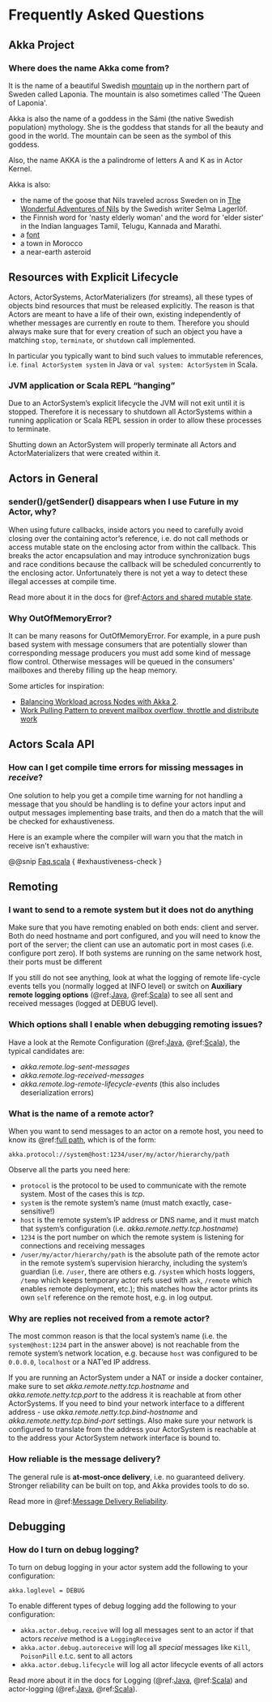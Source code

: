 # Frequently Asked Questions

## Akka Project

### Where does the name Akka come from?

It is the name of a beautiful Swedish [mountain](https://lh4.googleusercontent.com/-z28mTALX90E/UCOsd249TdI/AAAAAAAAAB0/zGyNNZla-zY/w442-h331/akka-beautiful-panorama.jpg)
up in the northern part of Sweden called Laponia. The mountain is also sometimes
called 'The Queen of Laponia'.

Akka is also the name of a goddess in the Sámi (the native Swedish population)
mythology. She is the goddess that stands for all the beauty and good in the
world. The mountain can be seen as the symbol of this goddess.

Also, the name AKKA is the a palindrome of letters A and K as in Actor Kernel.

Akka is also:

 * the name of the goose that Nils traveled across Sweden on in [The Wonderful Adventures of Nils](http://en.wikipedia.org/wiki/The_Wonderful_Adventures_of_Nils) by the Swedish writer Selma Lagerlöf.
 * the Finnish word for 'nasty elderly woman' and the word for 'elder sister' in the Indian languages Tamil, Telugu, Kannada and Marathi.
 * a [font](http://www.dafont.com/akka.font)
 * a town in Morocco
 * a near-earth asteroid

## Resources with Explicit Lifecycle

Actors, ActorSystems, ActorMaterializers (for streams), all these types of objects bind
resources that must be released explicitly. The reason is that Actors are meant to have
a life of their own, existing independently of whether messages are currently en route
to them. Therefore you should always make sure that for every creation of such an object
you have a matching `stop`, `terminate`, or `shutdown` call implemented.

In particular you typically want to bind such values to immutable references, i.e.
`final ActorSystem system` in Java or `val system: ActorSystem` in Scala.

### JVM application or Scala REPL “hanging”

Due to an ActorSystem’s explicit lifecycle the JVM will not exit until it is stopped.
Therefore it is necessary to shutdown all ActorSystems within a running application or
Scala REPL session in order to allow these processes to terminate.

Shutting down an ActorSystem will properly terminate all Actors and ActorMaterializers
that were created within it.

## Actors in General

### sender()/getSender() disappears when I use Future in my Actor, why?

When using future callbacks, inside actors you need to carefully avoid closing over
the containing actor’s reference, i.e. do not call methods or access mutable state
on the enclosing actor from within the callback. This breaks the actor encapsulation
and may introduce synchronization bugs and race conditions because the callback will
be scheduled concurrently to the enclosing actor. Unfortunately there is not yet a way
to detect these illegal accesses at compile time.

Read more about it in the docs for @ref:[Actors and shared mutable state](../general/jmm.md#jmm-shared-state).

### Why OutOfMemoryError?

It can be many reasons for OutOfMemoryError. For example, in a pure push based system with
message consumers that are potentially slower than corresponding message producers you must
add some kind of message flow control. Otherwise messages will be queued in the consumers'
mailboxes and thereby filling up the heap memory.

Some articles for inspiration:

 * [Balancing Workload across Nodes with Akka 2](http://letitcrash.com/post/29044669086/balancing-workload-across-nodes-with-akka-2).
 * [Work Pulling Pattern to prevent mailbox overflow, throttle and distribute work](http://www.michaelpollmeier.com/akka-work-pulling-pattern)

## Actors Scala API

### How can I get compile time errors for missing messages in *receive*?

One solution to help you get a compile time warning for not handling a message
that you should be handling is to define your actors input and output messages
implementing base traits, and then do a match that the will be checked for
exhaustiveness.

Here is an example where the compiler will warn you that the match in
receive isn't exhaustive:

@@snip [Faq.scala]($code$/scala/docs/faq/Faq.scala) { #exhaustiveness-check }

## Remoting

### I want to send to a remote system but it does not do anything

Make sure that you have remoting enabled on both ends: client and server. Both
do need hostname and port configured, and you will need to know the port of the
server; the client can use an automatic port in most cases (i.e. configure port
zero). If both systems are running on the same network host, their ports must
be different

If you still do not see anything, look at what the logging of remote
life-cycle events tells you (normally logged at INFO level) or switch on 
**Auxiliary remote logging options** (@ref:[Java](../java/logging.md#logging-remote), @ref:[Scala](../scala/logging.md#logging-remote))
to see all sent and received messages (logged at DEBUG level).

### Which options shall I enable when debugging remoting issues?

Have a look at the Remote Configuration (@ref:[Java](../java/remoting.md#remote-configuration), @ref:[Scala](../scala/remoting.md#remote-configuration)), the typical candidates are:

 * *akka.remote.log-sent-messages*
 * *akka.remote.log-received-messages*
 * *akka.remote.log-remote-lifecycle-events* (this also includes deserialization errors)

### What is the name of a remote actor?

When you want to send messages to an actor on a remote host, you need to know
its @ref:[full path](../general/addressing.md), which is of the form:

```
akka.protocol://system@host:1234/user/my/actor/hierarchy/path
```

Observe all the parts you need here:

 * `protocol` is the protocol to be used to communicate with the remote system.
 Most of the cases this is *tcp*.
 * `system` is the remote system’s name (must match exactly, case-sensitive!)
 * `host` is the remote system’s IP address or DNS name, and it must match that
system’s configuration (i.e. *akka.remote.netty.tcp.hostname*)
 * `1234` is the port number on which the remote system is listening for
connections and receiving messages
 * `/user/my/actor/hierarchy/path` is the absolute path of the remote actor in
the remote system’s supervision hierarchy, including the system’s guardian
(i.e. `/user`, there are others e.g. `/system` which hosts loggers, `/temp`
which keeps temporary actor refs used with `ask`, `/remote` which enables
remote deployment, etc.); this matches how the actor prints its own `self`
reference on the remote host, e.g. in log output.

### Why are replies not received from a remote actor?

The most common reason is that the local system’s name (i.e. the
`system@host:1234` part in the answer above) is not reachable from the remote
system’s network location, e.g. because `host` was configured to be `0.0.0.0`,
`localhost` or a NAT’ed IP address.

If you are running an ActorSystem under a NAT or inside a docker container, make sure to
set *akka.remote.netty.tcp.hostname* and *akka.remote.netty.tcp.port* to the address
it is reachable at from other ActorSystems. If you need to bind your network interface
to a different address - use *akka.remote.netty.tcp.bind-hostname* and
*akka.remote.netty.tcp.bind-port* settings. Also make sure your network is configured
to translate from the address your ActorSystem is reachable at to the address your
ActorSystem network interface is bound to.

### How reliable is the message delivery?

The general rule is **at-most-once delivery**, i.e. no guaranteed delivery.
Stronger reliability can be built on top, and Akka provides tools to do so.

Read more in @ref:[Message Delivery Reliability](../general/message-delivery-reliability.md).

## Debugging

### How do I turn on debug logging?

To turn on debug logging in your actor system add the following to your configuration:

```
akka.loglevel = DEBUG
```

To enable different types of debug logging add the following to your configuration:

 * `akka.actor.debug.receive` will log all messages sent to an actor if that actors *receive* method is a `LoggingReceive`
 * `akka.actor.debug.autoreceive` will log all *special* messages like `Kill`, `PoisonPill` e.t.c. sent to all actors
 * `akka.actor.debug.lifecycle` will log all actor lifecycle events of all actors

Read more about it in the docs for Logging (@ref:[Java](../java/logging.md), @ref:[Scala](../scala/logging.md)) and 
actor-logging (@ref:[Java](../java/testing.md#actor-logging), @ref:[Scala](../scala/testing.md#actor-logging)).
